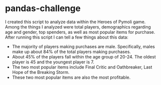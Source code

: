 # pandas-challenge



I created this script to analyze data within the Heroes of Pymoli game.
Among the things I analyzed were total players, demographics regarding age and gender, top spenders, as well as most popular items for purchase.
After running this script I can tell a few things about this data:
- The majority of players making purchases are male. Specifically, males make up about 84% of the total players making purchases.
- About 45% of the players fall within the age group of 20-24. The oldest player is 45 and the youngest player is 7.
- The two most popular items include Final Critic and Oathbreaker, Last Hope of the Breaking Storm.
- These two most popular items are also the most profitable.
